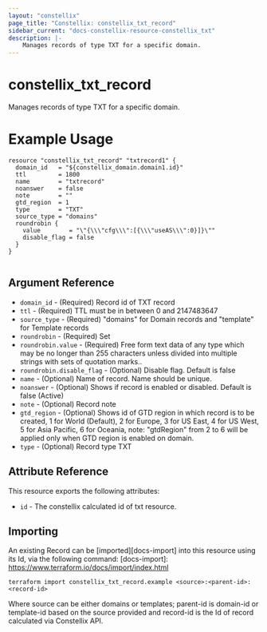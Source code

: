 ```yaml
---
layout: "constellix"
page_title: "Constellix: constellix_txt_record"
sidebar_current: "docs-constellix-resource-constellix_txt"
description: |-
    Manages records of type TXT for a specific domain.
---
```

# constellix_txt_record #
Manages records of type TXT for a specific domain.

# Example Usage #
```hcl
resource "constellix_txt_record" "txtrecord1" {
  domain_id   = "${constellix_domain.domain1.id}"
  ttl         = 1800
  name        = "txtrecord"
  noanswer    = false
  note        = ""
  gtd_region  = 1
  type        = "TXT"
  source_type = "domains"
  roundrobin {
    value        = "\"{\\\"cfg\\\":[{\\\"useAS\\\":0}]}\""
    disable_flag = false
  }
}


```

## Argument Reference ##
* `domain_id` - (Required) Record id of TXT record
* `ttl` - (Required) TTL must be in between 0 and 2147483647
* `source_type` - (Required) "domains" for Domain records and "template" for Template records
* `roundrobin` - (Required) Set
* `roundrobin.value` - (Required) Free form text data of any type which may be no longer than 255 characters unless divided into multiple strings with sets of quotation marks..
* `roundrobin.disable_flag` - (Optional) Disable flag. Default is false
* `name` - (Optional) Name of record. Name should be unique.
* `noanswer` - (Optional) Shows if record is enabled or disabled. Default is false (Active)
* `note` - (Optional) Record note
* `gtd_region` - (Optional) Shows id of GTD region in which record is to be created, 1 for World (Default), 2 for Europe, 3 for US East, 4 for US West, 5 for Asia Pacific, 6 for Oceania, note: "gtdRegion" from 2 to 6 will be applied only when GTD region is enabled on domain.
* `type` - (Optional) Record type TXT

## Attribute Reference ##
This resource exports the following attributes:
* `id` - The constellix calculated id of txt resource.

## Importing ##

An existing Record can be [imported][docs-import] into this resource using its Id, via the following command:
[docs-import]: https://www.terraform.io/docs/import/index.html


```
terraform import constellix_txt_record.example <source>:<parent-id>:<record-id>
```

Where source can be either domains or templates; parent-id is domain-id or template-id based on the source provided and record-id is the Id of record calculated via Constellix API.
